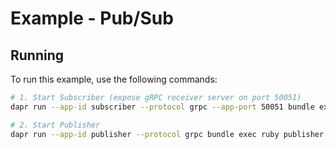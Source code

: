 # Example - Pub/Sub

## Running

To run this example, use the following commands:

```bash
# 1. Start Subscriber (expose gRPC receiver server on port 50051)
dapr run --app-id subscriber --protocol grpc --app-port 50051 bundle exec ruby subscriber.rb

# 2. Start Publisher
dapr run --app-id publisher --protocol grpc bundle exec ruby publisher.rb
```